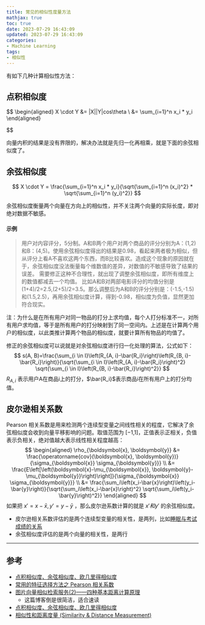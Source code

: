```yaml
---
title: 常见的相似性度量方法
mathjax: true
toc: true
date: 2023-07-29 16:43:09
updated: 2023-07-29 16:43:09
categories:
- Machine Learning
tags:
- 相似性
---
```

有如下几种计算相似性方法：

<!--more-->

## 点积相似度

$$
\begin{aligned}
    X \cdot Y &= |X||Y|cos\theta \\
    &= \sum_{i=1}^n x_i * y_i
\end{aligned}

$$

向量内积的结果是没有界限的，解决办法就是先归一化再相乘，就是下面的余弦相似度了。


## 余弦相似度

$$
X \cdot Y = \frac{\sum_{i=1}^n x_i * y_i}{\sqrt{\sum_{i=1}^n (x_i)^2} * \sqrt{\sum_{i=1}^n (y_i)^2}}
$$

余弦相似度衡量两个向量在方向上的相似性，并不关注两个向量的实际长度，即对绝对数据不敏感。

#### 示例

> 用户对内容评分，5分制。A和B两个用户对两个商品的评分分别为A：(1,2)和B：(4,5)。使用余弦相似度得出的结果是0.98，看起来两者极为相似，但从评分上看A不喜欢这两个东西，而B比较喜欢。造成这个现象的原因就在于，余弦相似度没法衡量每个维数值的差异，对数值的不敏感导致了结果的误差。
需要修正这种不合理性，就出现了调整余弦相似度，即所有维度上的数值都减去一个均值。
比如A和B对两部电影评分的均值分别是(1+4)/2=2.5,(2+5)/2=3.5。那么调整后为A和B的评分分别是：(-1.5,-1.5)和(1.5,2.5)，再用余弦相似度计算，得到-0.98，相似度为负值，显然更加符合现实。

注：为什么是在所有用户对同一物品的打分上求均值，每个人打分标准不一，对所有用户求均值，等于是所有用户的打分映射到了同一空间内。上述是在计算两个用户的相似度，以此类推计算两个物品的相似度，就要计算所有物品的均值了。

修正的余弦相似度可以说就是对余弦相似度进行归一化处理的算法，公式如下：
$$
s(A, B)=\frac{\sum_{i \in I}\left(R_{A, i}-\bar{R_i}\right)\left(R_{B, i}-\bar{R_i}\right)}{\sqrt{\sum_{i \in I}\left(R_{A, i}-\bar{R_i}\right)^2} \sqrt{\sum_{i \in I}\left(R_{B, i}-\bar{R_i}\right)^2}}
$$
$R_{A,i}$ 表示用户A在商品i上的打分，$\bar{R_i}$表示商品i在所有用户上的打分均值。

## 皮尔逊相关系数
Pearson 相关系数是用来检测两个连续型变量之间线性相关的程度，它解决了余弦相似度会收到向量平移影响的问题。取值范围为 [−1,1]，正值表示正相关，负值表示负相关，绝对值越大表示线性相关程度越高：
$$
\begin{aligned}
    \rho_{\boldsymbol{x}, \boldsymbol{y}} &= \frac{\operatorname{cov}(\boldsymbol{x}, \boldsymbol{y})}{\sigma_{\boldsymbol{x}} \sigma_{\boldsymbol{y}}} \\
    &= \frac{E\left[\left(\boldsymbol{x}-\mu_{\boldsymbol{x}}, \boldsymbol{y}-\mu_{\boldsymbol{y}}\right)\right]}{\sigma_{\boldsymbol{x}} \sigma_{\boldsymbol{y}}} \\
    &= \frac{\sum_i\left(x_i-\bar{x}\right)\left(y_i-\bar{y}\right)}{\sqrt{\sum_i\left(x_i-\bar{x}\right)^2} \sqrt{\sum_i\left(y_i-\bar{y}\right)^2}}
\end{aligned}
$$
如果把 $x'=x-\bar{x}, y'=y-\bar{y}$ ，那么皮尔逊系数计算的就是 $x' 和 y'$ 的余弦相似度。

- 皮尔逊相关系数评估的是两个连续型变量的相关性，是两列，比如[睡眠与考试成绩的关系](https://tongyi.aliyun.com/qianwen/share?shareId=3dfb3489-9502-49be-ac97-d925f1f65063)
- 余弦相似度评估的是两个向量的相关性，是两行
___

## 参考

- [点积相似度、余弦相似度、欧几里得相似度](https://zhuanlan.zhihu.com/p/159244903)
- [常用的特征选择方法之 Pearson 相关系数](https://guyuecanhui.github.io/2019/07/20/feature-selection-pearson/)
- [图片向量相似检索服务(2)——四种基本距离计算原理](https://juejin.cn/post/6933963966829985799)
  - 这篇博客倒是很简洁，适合速读
- [点积相似度、余弦相似度、欧几里得相似度](https://blog.csdn.net/wind82465/article/details/118309225)
- [相似性和距离度量 (Similarity & Distance Measurement)](https://leovan.me/cn/2019/01/similarity-and-distance-measurement/#%E5%90%91%E9%87%8F%E5%86%85%E7%A7%AF-inner-product-of-vectors)